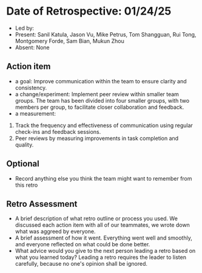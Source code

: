 # Date of Retrospective: 01/24/25

* Led by: 
* Present: Sanil Katula, Jason Vu, Mike Petrus, Tom Shangguan, Rui Tong, Montgomery Forde, Sam Bian, Mukun Zhou
* Absent: None

## Action item

* a goal: Improve communication within the team to ensure clarity and consistency.
* a change/experiment: Implement peer review within smaller team groups. The team has been divided into four smaller groups, with two members per group, to facilitate closer collaboration and feedback.
* a measurement: 
1. Track the frequency and effectiveness of communication using regular check-ins and feedback sessions.
2. Peer reviews by measuring improvements in task completion and quality.

## Optional

* Record anything else you think the team might want to remember from this retro


## Retro Assessment

* A brief description of what retro outline or process you used.
We discussed each action item with all of our teammates, we wrote down what was aggreed by everyone. 
* A brief assessment of how it went.
Everything went well and smoothly, and everyone reflected on what could be done better. 
* What advice would you give to the next person leading a retro
  based on what you learned today? 
Leading a retro requires the leader to listen carefully, because no one's opinion shall be ignored. 